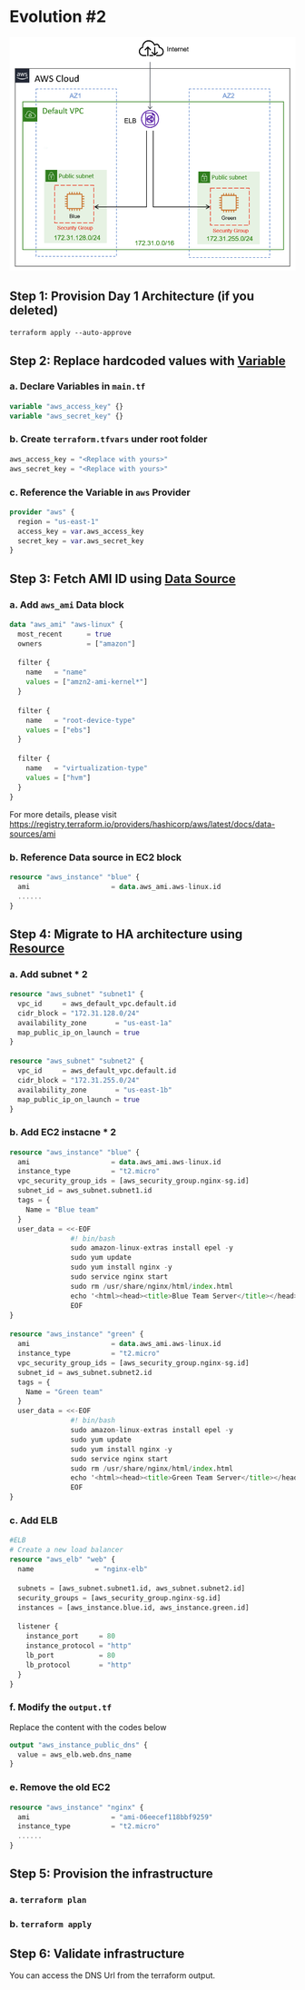 # Evolution #2 

![day1](../img/arch-day2.png)

## Step 1: Provision Day 1 Architecture (if you deleted)

`terraform apply --auto-approve`

## Step 2: Replace hardcoded values with <ins>Variable</ins>

### a. Declare Variables in `main.tf`

```terraform
variable "aws_access_key" {}
variable "aws_secret_key" {}
```

### b. Create `terraform.tfvars` under root folder

```terraform
aws_access_key = "<Replace with yours>"
aws_secret_key = "<Replace with yours>"
```

### c. Reference the Variable in `aws` Provider

```terraform
provider "aws" {
  region = "us-east-1"
  access_key = var.aws_access_key
  secret_key = var.aws_secret_key
}
```

## Step 3: Fetch AMI ID using <ins>Data Source</ins>

### a. Add `aws_ami` Data block

```terraform
data "aws_ami" "aws-linux" {
  most_recent      = true
  owners           = ["amazon"]

  filter {
    name   = "name"
    values = ["amzn2-ami-kernel*"]
  }

  filter {
    name   = "root-device-type"
    values = ["ebs"]
  }

  filter {
    name   = "virtualization-type"
    values = ["hvm"]
  }
}
```

For more details, please visit https://registry.terraform.io/providers/hashicorp/aws/latest/docs/data-sources/ami

### b. Reference Data source in EC2 block

```terraform
resource "aws_instance" "blue" {
  ami                    = data.aws_ami.aws-linux.id
  ......
}
```

## Step 4: Migrate to HA architecture using <ins>Resource</ins>

### a. Add subnet * 2

```terraform
resource "aws_subnet" "subnet1" {
  vpc_id     = aws_default_vpc.default.id
  cidr_block = "172.31.128.0/24" 
  availability_zone       = "us-east-1a"
  map_public_ip_on_launch = true
}

resource "aws_subnet" "subnet2" {
  vpc_id     = aws_default_vpc.default.id
  cidr_block = "172.31.255.0/24" 
  availability_zone       = "us-east-1b"
  map_public_ip_on_launch = true
}
```

### b. Add EC2 instacne * 2

```terraform
resource "aws_instance" "blue" {
  ami                    = data.aws_ami.aws-linux.id
  instance_type          = "t2.micro"
  vpc_security_group_ids = [aws_security_group.nginx-sg.id]
  subnet_id = aws_subnet.subnet1.id
  tags = {
    Name = "Blue team"
  }
  user_data = <<-EOF
               #! bin/bash
               sudo amazon-linux-extras install epel -y
               sudo yum update
               sudo yum install nginx -y
               sudo service nginx start
               sudo rm /usr/share/nginx/html/index.html
               echo '<html><head><title>Blue Team Server</title></head><body style="background-color:#1F778D"><p style="text-align: center;"><span style="color:#FFFFFF;"><span style="font-size:28px;">Blue Team</span></span></p></body></html>' | sudo tee /usr/share/nginx/html/index.html
               EOF
}

resource "aws_instance" "green" {
  ami                    = data.aws_ami.aws-linux.id
  instance_type          = "t2.micro"
  vpc_security_group_ids = [aws_security_group.nginx-sg.id]
  subnet_id = aws_subnet.subnet2.id
  tags = {
    Name = "Green team"
  }
  user_data = <<-EOF
               #! bin/bash
               sudo amazon-linux-extras install epel -y
               sudo yum update
               sudo yum install nginx -y
               sudo service nginx start
               sudo rm /usr/share/nginx/html/index.html
               echo '<html><head><title>Green Team Server</title></head><body style="background-color:#77A032"><p style="text-align: center;"><span style="color:#FFFFFF;"><span style="font-size:28px;">Green Team</span></span></p></body></html>' | sudo tee /usr/share/nginx/html/index.html
               EOF
}
```

### c. Add ELB

```terraform
#ELB
# Create a new load balancer
resource "aws_elb" "web" {
  name               = "nginx-elb"

  subnets = [aws_subnet.subnet1.id, aws_subnet.subnet2.id]
  security_groups = [aws_security_group.nginx-sg.id]
  instances = [aws_instance.blue.id, aws_instance.green.id]

  listener {
    instance_port     = 80
    instance_protocol = "http"
    lb_port           = 80
    lb_protocol       = "http"
  }
}
```

### f. Modify the `output.tf`

Replace the content with the codes below

```terraform
output "aws_instance_public_dns" {
  value = aws_elb.web.dns_name
}
```

### e. Remove the old EC2

```terraform
resource "aws_instance" "nginx" {
  ami                    = "ami-06eecef118bbf9259"
  instance_type          = "t2.micro"
  ......
}
```

## Step 5: Provision the infrastructure

### a. `terraform plan`
### b. `terraform apply`

## Step 6: Validate infrastructure

You can access the DNS Url from the terraform output.